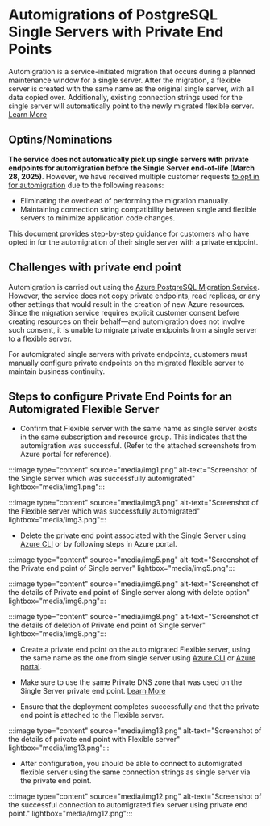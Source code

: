 # Automigrations of PostgreSQL Single Servers with Private End Points

Automigration is a service-initiated migration that occurs during a planned maintenance window for a single server. After the migration, a flexible server is created with the same name as the original single server, with all data copied over. Additionally, existing connection strings used for the single server will automatically point to the newly migrated flexible server. [Learn More](https://learn.microsoft.com/azure/postgresql/migrate/automigration-single-to-flexible-postgresql)

## Optins/Nominations

**The service does not automatically pick up single servers with private endpoints for automigration before the Single Server end-of-life (March 28, 2025)**. However, we have received multiple customer requests [to opt in for automigration](https://forms.office.com/pages/responsepage.aspx?id=v4j5cvGGr0GRqy180BHbR9vSJb1bkhhKmltKOz3cZ0tUQTBLUU42TkxZRkY3SFhXRDQ5WUoyWk5QVS4u&route=shorturl) due to the following reasons:
 -  Eliminating the overhead of performing the migration manually.
 -  Maintaining connection string compatibility between single and flexible servers to minimize application code changes. 

This document provides step-by-step guidance for customers who have opted in for the automigration of their single server with a private endpoint. 

## Challenges with private end point 

Automigration is carried out using the [Azure PostgreSQL Migration Service](https://learn.microsoft.com/azure/postgresql/migrate/migration-service/overview-migration-service-postgresql). However, the service does not copy private endpoints, read replicas, or any other settings that would result in the creation of new Azure resources. Since the migration service requires explicit customer consent before creating resources on their behalf—and automigration does not involve such consent, it is unable to migrate private endpoints from a single server to a flexible server. 

For automigrated single servers with private endpoints, customers must manually configure private endpoints on the migrated flexible server to maintain business continuity. 

## Steps to configure Private End Points for an Automigrated Flexible Server 

- Confirm that Flexible server with the same name as single server exists in the same subscription and resource group. This indicates that the automigration was successful. (Refer to the attached screenshots from Azure portal for reference). 

:::image type="content" source="media/img1.png" alt-text="Screenshot of the Single server which was successfully automigrated" lightbox="media/img1.png":::

:::image type="content" source="media/img3.png" alt-text="Screenshot of the Flexible server which was successfully automigrated" lightbox="media/img3.png":::

- Delete the private end point associated with the Single Server using [Azure CLI](https://learn.microsoft.com/cli/azure/postgres/server/private-endpoint-connection?view=azure-cli-latest#az-postgres-server-private-endpoint-connection-delete) or by following steps in Azure portal.

:::image type="content" source="media/img5.png" alt-text="Screenshot of the Private end point of Single server" lightbox="media/img5.png":::

:::image type="content" source="media/img6.png" alt-text="Screenshot of the details of Private end point of Single server along with delete option" lightbox="media/img6.png":::

:::image type="content" source="media/img8.png" alt-text="Screenshot of the details of deletion of Private end point of Single server" lightbox="media/img8.png":::

- Create a private end point on the auto migrated Flexible server, using the same name as the one from single server using [Azure CLI](https://learn.microsoft.com/azure/postgresql/flexible-server/how-to-networking-servers-deployed-public-access-add-private-endpoint?tabs=cli-add-private-endpoint-connection) or [Azure portal](https://learn.microsoft.com/azure/postgresql/flexible-server/how-to-networking-servers-deployed-public-access-add-private-endpoint?tabs=portal-add-private-endpoint-connections).

- Make sure to use the same Private DNS zone that was used on the Single Server private end point. [Learn More](https://learn.microsoft.com/en-us/azure/postgresql/flexible-server/concepts-networking-private-link#private-link-and-dns)

- Ensure that the deployment completes successfully and that the private end point is attached to the Flexible server.

:::image type="content" source="media/img13.png" alt-text="Screenshot of the details of private end point with Flexible server" lightbox="media/img13.png":::

- After configuration, you should be able to connect to automigrated flexible server using the same connection strings as single server via the private end point. 

:::image type="content" source="media/img12.png" alt-text="Screenshot of the successful connection to automigrated flex server using private end point." lightbox="media/img12.png":::